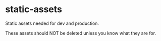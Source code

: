 # static-assets
Static assets needed for dev and production.

These assets should NOT be deleted unless you know what they are for.
